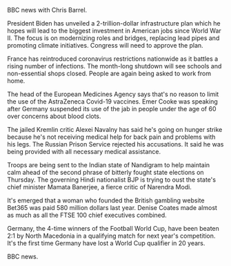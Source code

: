 BBC news with Chris Barrel.

President Biden has unveiled a 2-trillion-dollar infrastructure plan which he hopes will lead to the biggest investment in American jobs since World War II. The focus is on modernizing roles and bridges, replacing lead pipes and promoting climate initiatives. Congress will need to approve the plan.

France has reintroduced coronavirus restrictions nationwide as it battles a rising number of infections. The month-long shutdown will see schools and non-essential shops closed. People are again being asked to work from home.

The head of the European Medicines Agency says that's no reason to limit the use of the AstraZeneca Covid-19 vaccines. Emer Cooke was speaking after Germany suspended its use of the jab in people under the age of 60 over concerns about blood clots.

The jailed Kremlin critic Alexei Navalny has said he's going on hunger strike because he's not receiving medical help for back pain and problems with his legs. The Russian Prison Service rejected his accusations. It said he was being provided with all necessary medical assistance.

Troops are being sent to the Indian state of Nandigram to help maintain calm ahead of the second phrase of bitterly fought state elections on Thursday. The governing Hindi nationalist BJP is trying to oust the state's chief minister Mamata Banerjee, a fierce critic of Narendra Modi.

It's emerged that a woman who founded the British gambling website Bet365 was paid 580 million dollars last year. Denise Coates made almost as much as all the FTSE 100 chief executives combined.

Germany, the 4-time winners of the Football World Cup, have been beaten 2:1 by North Macedonia in a qualifying match for next year's competition. It's the first time Germany have lost a World Cup qualifier in 20 years.

BBC news.
